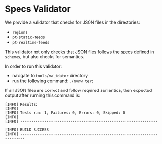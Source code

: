 # Specs Validator

We provide a validator that checks for JSON files in the directories:

- `regions`
- `pt-static-feeds`
- `pt-realtime-feeds`

This validator not only checks that JSON files follows the specs defined in `schemas`, but also checks for semantics.

In order to run this validator:

- navigate to `tools/validator` directory 
- run the following command: `./mvnw test`

If all JSON files are correct and follow required semantics, then expected output after running this command is:

```
[INFO] Results:
[INFO]
[INFO] Tests run: 1, Failures: 0, Errors: 0, Skipped: 0
[INFO]
[INFO] ------------------------------------------------------------------------
[INFO] BUILD SUCCESS
[INFO] ------------------------------------------------------------------------
```
